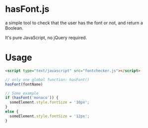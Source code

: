 hasFont.js
==========

a simple tool to check that the user has the font or not,
and return a Boolean.

It's pure JavaScript, no jQuery required.

Usage
==========

```html
<script type="text/javascript" src="fontchecker.js"></script>
```

```javascript
// only one global function: hasFont()
hasFont(fontName)

// Some example
if (hasFont('monaco')) {
  someElement.style.fontSize = '10px';
}
else {
  someElement.style.fontSize = '12px';
}
```

